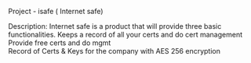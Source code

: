 Project  - isafe  ( Internet safe) 

Description: 
Internet safe is a product that will provide three basic functionalities. 
Keeps a record of all your certs and do cert management
Provide free certs and do mgmt  
Record of Certs & Keys for the company with AES 256 encryption 


